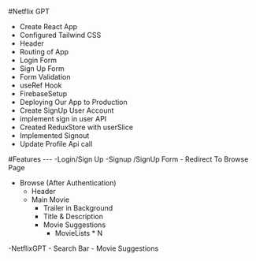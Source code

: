 #Netflix GPT

- Create React App
- Configured Tailwind CSS
- Header
- Routing of App
- Login Form
- Sign Up Form
- Form Validation
- useRef Hook
- FirebaseSetup
- Deploying Our App to Production
- Create SignUp User Account 
- implement sign in user API 
- Created ReduxStore with userSlice
- Implemented Signout 
- Update Profile Api call







#Features ---
-Login/Sign Up
    -Signup /SignUp Form 
    - Redirect To Browse Page


- Browse (After Authentication)
    - Header 
    - Main Movie
        - Trailer in Background
        - Title & Description
        - Movie Suggestions 
            - MovieLists * N

-NetflixGPT 
    - Search Bar
    - Movie Suggestions


